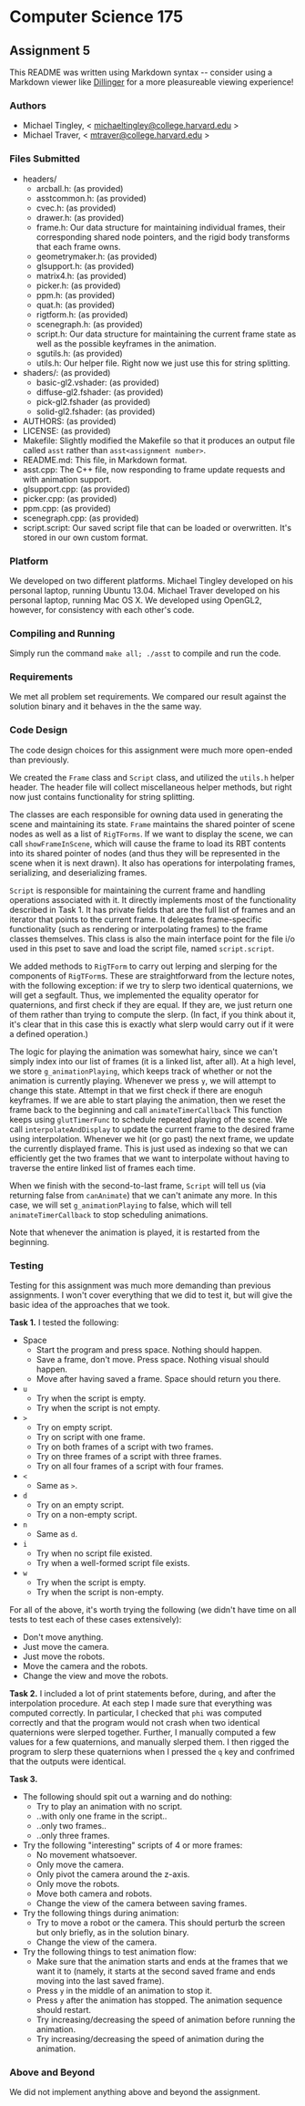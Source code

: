 Computer Science 175
====================
Assignment 5
------------
This README was written using Markdown syntax -- consider using a Markdown viewer like [Dillinger](http://dillinger.io/) for a more pleasureable viewing experience!

### Authors ###
- Michael Tingley, < michaeltingley@college.harvard.edu >
- Michael Traver, < mtraver@college.harvard.edu >

### Files Submitted ###
* headers/
  * arcball.h: (as provided)
  * asstcommon.h: (as provided)
  * cvec.h: (as provided)
  * drawer.h: (as provided)
  * frame.h: Our data structure for maintaining individual frames, their corresponding shared node pointers, and the rigid body transforms that each frame owns.
  * geometrymaker.h: (as provided)
  * glsupport.h: (as provided)
  * matrix4.h: (as provided)
  * picker.h: (as provided)
  * ppm.h: (as provided)
  * quat.h: (as provided)
  * rigtform.h: (as provided)
  * scenegraph.h: (as provided)
  * script.h: Our data structure for maintaining the current frame state as well as the possible keyframes in the animation.
  * sgutils.h: (as provided)
  * utils.h: Our helper file. Right now we just use this for string splitting.
* shaders/: (as provided)
  * basic-gl2.vshader: (as provided)
  * diffuse-gl2.fshader: (as provided)
  * pick-gl2.fshader (as provided)
  * solid-gl2.fshader: (as provided)
* AUTHORS: (as provided)
* LICENSE: (as provided)
* Makefile: Slightly modified the Makefile so that it produces an output file called `asst` rather than `asst<assignment number>`.
* README.md: This file, in Markdown format.
* asst.cpp: The C++ file, now responding to frame update requests and with animation support.
* glsupport.cpp: (as provided)
* picker.cpp: (as provided)
* ppm.cpp: (as provided)
* scenegraph.cpp: (as provided)
* script.script: Our saved script file that can be loaded or overwritten. It's stored in our own custom format.

### Platform ###
We developed on two different platforms. Michael Tingley developed on his personal laptop, running Ubuntu 13.04. Michael Traver developed on his personal laptop, running Mac OS X. We developed using OpenGL2, however, for consistency with each other's code.

### Compiling and Running ###
Simply run the command `make all; ./asst` to compile and run the code.

### Requirements ###
We met all problem set requirements. We compared our result against the solution binary and it behaves in the the same way.

### Code Design ###
The code design choices for this assignment were much more open-ended than previously.

We created the `Frame` class and `Script` class, and utilized the `utils.h` helper header. The header file will collect miscellaneous helper methods, but right now just contains functionality for string splitting.

The classes are each responsible for owning data used in generating the scene and maintaining its state. `Frame` maintains the shared pointer of scene nodes as well as a list of `RigTForms`. If we want to display the scene, we can call `showFrameInScene`, which will cause the frame to load its RBT contents into its shared pointer of nodes (and thus they will be represented in the scene when it is next drawn). It also has operations for interpolating frames, serializing, and deserializing frames.

`Script` is responsible for maintaining the current frame and handling operations associated with it. It directly implements most of the functionality described in Task 1. It has private fields that are the full list of frames and an iterator that points to the current frame. It delegates frame-specific functionality (such as rendering or interpolating frames) to the frame classes themselves. This class is also the main interface point for the file i/o used in this pset to save and load the script file, named `script.script`.

We added methods to `RigTForm` to carry out lerping and slerping for the components of `RigTForm`s. These are straightforward from the lecture notes, with the following exception: if we try to slerp two identical quaternions, we will get a segfault. Thus, we implemented the equality operator for quaternions, and first check if they are equal. If they are, we just return one of them rather than trying to compute the slerp. (In fact, if you think about it, it's clear that in this case this is exactly what slerp would carry out if it were a defined operation.)

The logic for playing the animation was somewhat hairy, since we can't simply index into our list of frames (it is a linked list, after all). At a high level, we store `g_animationPlaying`, which keeps track of whether or not the animation is currently playing. Whenever we press `y`, we will attempt to change this state. Attempt in that we first check if there are enoguh keyframes. If we are able to start playing the animation, then we reset the frame back to the beginning and call `animateTimerCallback` This function keeps using `glutTimerFunc` to schedule repeated playing of the scene. We call `interpolateAndDisplay` to update the current frame to the desired frame using interpolation. Whenever we hit (or go past) the next frame, we update the currently displayed frame. This is just used as indexing so that we can efficiently get the two frames that we want to interpolate without having to traverse the entire linked list of frames each time.

When we finish with the second-to-last frame, `Script` will tell us (via returning false from `canAnimate`) that we can't animate any more. In this case, we will set `g_animationPlaying` to false, which will tell `animateTimerCallback` to stop scheduling animations.

Note that whenever the animation is played, it is restarted from the beginning.

### Testing ###
Testing for this assignment was much more demanding than previous assignments. I won't cover everything that we did to test it, but will give the basic idea of the approaches that we took.

**Task 1.**  I tested the following:
* Space
    * Start the program and press space. Nothing should happen.
    * Save a frame, don't move. Press space. Nothing visual should happen.
    * Move after having saved a frame. Space should return you there.
* `u`
    * Try when the script is empty.
    * Try when the script is not empty.
* `>`
    * Try on empty script.
    * Try on script with one frame.
    * Try on both frames of a script with two frames.
    * Try on three frames of a script with three frames.
    * Try on all four frames of a script with four frames.
* `<`
    * Same as `>`.
* `d`
    * Try on an empty script.
    * Try on a non-empty script.
* `n`
    * Same as `d`.
* `i`
    * Try when no script file existed.
    * Try when a well-formed script file exists.
* `w`
    * Try when the script is empty.
    * Try when the script is non-empty.

For all of the above, it's worth trying the following (we didn't have time on all tests to test each of these cases extensively):
* Don't move anything.
* Just move the camera.
* Just move the robots.
* Move the camera and the robots.
* Change the view and move the robots.

**Task 2.**  I included a lot of print statements before, during, and after the interpolation procedure. At each step I made sure that everything was computed correctly. In particular, I checked that `phi` was computed correctly and that the program would not crash when two identical quaternions were slerped together. Further, I manually computed a few values for a few quaternions, and manually slerped them. I then rigged the program to slerp these quaternions when I pressed the `q` key and confrimed that the outputs were identical.

**Task 3.**
* The following should spit out a warning and do nothing:
    * Try to play an animation with no script.
    * ..with only one frame in the script..
    * ..only two frames..
    * ..only three frames.
* Try the following "interesting" scripts of 4 or more frames:
    * No movement whatsoever.
    * Only move the camera.
    * Only pivot the camera around the z-axis.
    * Only move the robots.
    * Move both camera and robots.
    * Change the view of the camera between saving frames.
* Try the following things during animation:
    * Try to move a robot or the camera. This should perturb the screen but only briefly, as in the solution binary.
    * Change the view of the camera.
* Try the following things to test animation flow:
    * Make sure that the animation starts and ends at the frames that we want it to (namely, it starts at the second saved frame and ends moving into the last saved frame).
    * Press `y` in the middle of an animation to stop it.
    * Press `y` after the animation has stopped. The animation sequence should restart.
    * Try increasing/decreasing the speed of animation before running the animation.
    * Try increasing/decreasing the speed of animation during the animation.

### Above and Beyond ###
We did not implement anything above and beyond the assignment.
